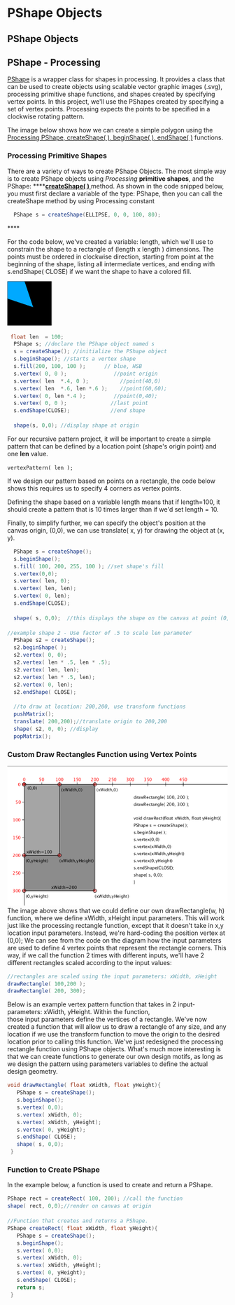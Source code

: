 # PShape Objects

## PShape Objects

## PShape - Processing

[PShape](https://processing.org/reference/PShape.html) is a wrapper class for shapes in processing. It provides a class that can be used to create objects using scalable vector graphic images \(.svg\), processing primitive shape functions, and shapes created by specifying vertex points. In this project, we'll use the PShapes created by specifying a set of vertex points. Processing expects the points to be specified in a clockwise rotating pattern.

The image below shows how we can create a simple polygon using the [Processing PShape, createShape\( \), beginShape\( \), endShape\( \)](https://processing.org/reference/beginShape_.html) functions.

### Processing Primitive Shapes

There are a variety of ways to create PShape Objects.  The most simple way is to create PShape objects using _Processing_ **primitive shapes**, and the PShape: ****[**createShape\( \)** ](https://processing.org/reference/createShape_.html)method. As shown in the code snipped below, you must first declare a variable of the type: PShape, then you can call the createShape method by using Processing constant

```java
  PShape s = createShape(ELLIPSE, 0, 0, 100, 80);
```

\*\*\*\*

For the code below, we've created a variable: length, which we'll use to constrain the shape to a rectangle of \(length x length \) dimensions. The points must be ordered in clockwise direction, starting from point at the beginning of the shape, listing all intermediate vertices, and ending with s.endShape\( CLOSE\) if we want the shape to have a colored fill.

![](../../.gitbook/assets/screen-shot-2018-09-04-at-1.47.47-pm.png)

```java
 float len  = 100;
  PShape s; //declare the PShape object named s
  s = createShape(); //initialize the PShape object
  s.beginShape(); //starts a vertex shape
  s.fill(200, 100, 100 );      // blue, HSB
  s.vertex( 0, 0 );               //point origin
  s.vertex( len  *.4, 0 );          //point(40,0)
  s.vertex( len  *.6, len *.6 );    //point(60,60);
  s.vertex( 0, len *.4 );         //point(0,40);
  s.vertex( 0, 0 );              //last point
  s.endShape(CLOSE);             //end shape

  shape(s, 0,0); //display shape at origin
```

For our recursive pattern project, it will be important to create a simple pattern that can be defined by a location point \(shape's origin point\) and one **len**  value.

`vertexPattern( len );`

If we design our pattern based on points on a rectangle, the code below shows this requires us to specify 4 corners as vertex points.

Defining the shape based on a variable length means that if length=100, it should create a pattern that is 10 times larger than if we'd set length = 10.

Finally, to simplify further, we can specify the object's position at the canvas origin, \(0,0\), we can use translate\( x, y\) for drawing the object at \(x, y\).

```java
  PShape s = createShape();
  s.beginShape();
  s.fill( 100, 200, 255, 100 ); //set shape's fill
  s.vertex(0,0);
  s.vertex( len, 0);
  s.vertex( len, len);
  s.vertex( 0, len);
  s.endShape(CLOSE);

  shape( s, 0,0);  //this displays the shape on the canvas at point (0,0)

//example shape 2 - Use factor of .5 to scale len parameter
  PShape s2 = createShape();
  s2.beginShape( );
  s2.vertex( 0, 0);
  s2.vertex( len * .5, len * .5);
  s2.vertex( len, len);
  s2.vertex( len * .5, len);
  s2.vertex( 0, len);
  s2.endShape( CLOSE);

  //to draw at location: 200,200, use transform functions
  pushMatrix();
  translate( 200,200);//translate origin to 200,200
  shape( s2, 0, 0); //display 
  popMatrix();
```

### Custom Draw Rectangles Function using Vertex Points

![](../../.gitbook/assets/screenshot-2017-09-14-18.30.05.png)  
The image above shows that we could define our own drawRectangle\(w, h\) function, where we define xWidth, xHeight input parameters. This will work just like the processing rectangle function, except that it doesn't take in x,y location input parameters. Instead, we're hard-coding the position vertex at \(0,0\); We can see from the code on the diagram how the input parameters are used to define 4 vertex points that represent the rectangle corners. This way, if we call the function 2 times with different inputs, we'll have 2 different rectangles scaled according to the input values:

```java
//rectangles are scaled using the input parameters: xWidth, xHeight
drawRectangle( 100,200 );
drawRectangle( 200, 300);
```

Below is an example vertex pattern function that takes in 2 input-parameters: xWidth, yHeight. Within the function,  
those input parameters define the vertices of a rectangle. We've now created a function that will allow us to draw a rectangle of any size, and any location if we use the transform function to move the origin to the desired location prior to calling this function. We've just redesigned the processing rectangle function using PShape objects. What's much more interesting is that we can create functions to generate our own design motifs, as long as we design the pattern using parameters variables to define the actual design geometry.

```java
void drawRectangle( float xWidth, float yHeight){
   PShape s = createShape();
   s.beginShape();
   s.vertex( 0,0);
   s.vertex( xWidth, 0);
   s.vertex( xWidth, yHeight);
   s.vertex( 0, yHeight);
   s.endShape( CLOSE);
   shape( s, 0,0);
 }
```

### Function to Create PShape

In the example below, a function is used to create and return a PShape.

```java
PShape rect = createRect( 100, 200); //call the function
shape( rect, 0,0);//render on canvas at origin

//Function that creates and returns a PShape.
PShape createRect( float xWidth, float yHeight){
   PShape s = createShape();
   s.beginShape();
   s.vertex( 0,0);
   s.vertex( xWidth, 0);
   s.vertex( xWidth, yHeight);
   s.vertex( 0, yHeight);
   s.endShape( CLOSE);
   return s;
 }
```

